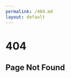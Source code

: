 ```yaml
---
permalink: /404.md
layout: default
---
```



<div class="body-neon">
    <div class="container">
        <h1 class="h1-neon neonText">404</h1>
        <h2 class="h2-neon neonText">Page Not Found</h2> 
    </div>
</div>
